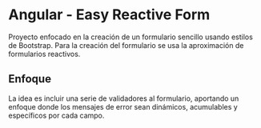 # Angular - Easy Reactive Form

Proyecto enfocado en la creación de un formulario sencillo usando estilos de Bootstrap. Para la creación del formulario se usa la aproximación de formularios reactivos.

## Enfoque

La idea es incluir una serie de validadores al formulario, aportando un enfoque donde los mensajes de error sean dinámicos, acumulables y específicos por cada campo.
